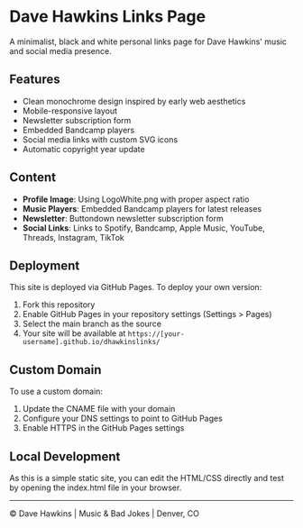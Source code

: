 # Dave Hawkins Links Page

A minimalist, black and white personal links page for Dave Hawkins' music and social media presence.

## Features

- Clean monochrome design inspired by early web aesthetics
- Mobile-responsive layout
- Newsletter subscription form
- Embedded Bandcamp players
- Social media links with custom SVG icons
- Automatic copyright year update

## Content

- **Profile Image**: Using LogoWhite.png with proper aspect ratio
- **Music Players**: Embedded Bandcamp players for latest releases
- **Newsletter**: Buttondown newsletter subscription form
- **Social Links**: Links to Spotify, Bandcamp, Apple Music, YouTube, Threads, Instagram, TikTok

## Deployment

This site is deployed via GitHub Pages. To deploy your own version:

1. Fork this repository
2. Enable GitHub Pages in your repository settings (Settings > Pages)
3. Select the main branch as the source
4. Your site will be available at `https://[your-username].github.io/dhawkinslinks/`

## Custom Domain

To use a custom domain:

1. Update the CNAME file with your domain
2. Configure your DNS settings to point to GitHub Pages
3. Enable HTTPS in the GitHub Pages settings

## Local Development

As this is a simple static site, you can edit the HTML/CSS directly and test by opening the index.html file in your browser.

---

© Dave Hawkins | Music & Bad Jokes | Denver, CO
